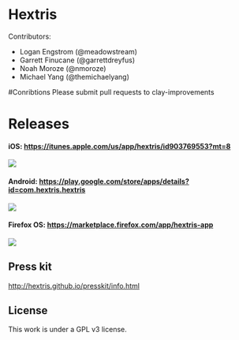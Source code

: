Hextris
==========

Contributors:
 - Logan Engstrom (@meadowstream)
 - Garrett Finucane (@garrettdreyfus)
 - Noah Moroze (@nmoroze)
 - Michael Yang (@themichaelyang)

#Conribtions
Please submit pull requests to clay-improvements

# Releases
#### iOS: https://itunes.apple.com/us/app/hextris/id903769553?mt=8
![](http://i.imgur.com/KBYZcf5.png)

#### Android: https://play.google.com/store/apps/details?id=com.hextris.hextris
![](http://i.imgur.com/mxj8yKs.png)

#### Firefox OS: https://marketplace.firefox.com/app/hextris-app
![](http://i.imgur.com/RhECXPg.png)

## Press kit

http://hextris.github.io/presskit/info.html

## License

This work is under a GPL v3 license.
